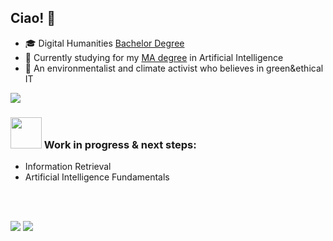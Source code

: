 ## Ciao! 👋
- 🎓 Digital Humanities [Bachelor Degree](https://infouma.fileli.unipi.it/)
- 🧠 Currently studying for my [MA degree](https://didattica.di.unipi.it/laurea-magistrale-in-informatica/curricula/curriculum-artificial-intelligence/) in Artificial Intelligence
- 🌱 An environmentalist and climate activist who believes in green&ethical IT
<!--
## Fields of interest:
  - Computational Linguistics & Human Language Technologies
  - Information Retrieval
-->

<a href="https://github.com/anuraghazra/github-readme-stats">
  <img align="center" src="https://github-readme-stats.vercel.app/api/top-langs/?username=francescapoli98&langs_count=6&layout=compact&theme=synthwave " />
</a>

<br/>

### <img src="https://media0.giphy.com/media/LDNJQFfOEs2TmogZDs/giphy.gif?cid=ecf05e47y3v12ibqoy08gbmr1tkxmupx694efteoa8h1ijh5&rid=giphy.gif&ct=s" style="width: 50px;"> Work in progress & next steps:
- Information Retrieval
- Artificial Intelligence Fundamentals
<!--
<a href="https://github.com/francescapoli98/data-mining">
  <img align="center" src="https://github-readme-stats.vercel.app/api/pin/?username=francescapoli98&repo=data-mining&theme=synthwave" />
</a>-->

<br/><br/>

[![](https://img.shields.io/badge/-LinkedIn-informational?style=for-the-badge&logo=linkedin&logoColor=white&color=2867B2)](https://www.linkedin.com/in/francesca-poli-dh) 
[![](https://img.shields.io/badge/ProtonMail-8B89CC?style=for-the-badge&logo=protonmail&logoColor=white)](mailto:francescapolif@protonmail.com)
<!--[![](https://img.shields.io/badge/-Instagram-informational?style=for-the-badge&logo=instagram&logoColor=white&color=C13584)](https://instagram.com/fridakhtulhu)-->

<!--<a href="https://github.com/francescapoli98/data-mining">
  <img align="center" src="https://github-readme-stats.vercel.app/api/pin/?username=francescapoli98&repo=data-mining&theme=synthwave" />
</a> 
-->

<!--
## Some of my work
[![Readme Card](https://github-readme-stats.vercel.app/api/pin/?username=francescapoli98&repo=bachelor-thesis-project&theme=omni)](https://github.com/francescapoli98/bachelor-thesis-project) 
<br/>
[![Readme Card](https://github-readme-stats.vercel.app/api/pin/?username=francescapoli98&repo=text-encoding&theme=omni)](https://github.com/francescapoli98/text-encoding) 
<br/>
[![Readme Card](https://github-readme-stats.vercel.app/api/pin/?username=francescapoli98&repo=computational-linguistics&theme=omni)](https://github.com/francescapoli98/computational-linguistics) -->
